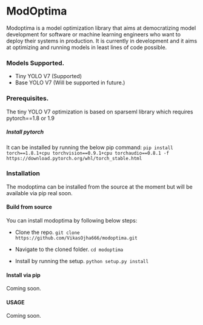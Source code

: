 # ModOptima

Modoptima is a model optimization library that aims at democratizing model development for software or machine learning engineers who want to deploy their systems in production. It is currently in development and it aims at optimizing and running models in  least lines of code possible.

### Models Supported.
* Tiny YOLO V7 (Supported)
* Base YOLO V7 (Will be supported in future.)

### Prerequisites.
The tiny YOLO V7 optimization is based on sparseml library which requires pytorch==1.8 or 1.9

##### Install pytorch 
It can be installed by running the below pip command:
`pip install torch==1.8.1+cpu torchvision==0.9.1+cpu torchaudio==0.8.1 -f https://download.pytorch.org/whl/torch_stable.html`


### Installation

The modoptima can be installed from the source at the moment but will be available via pip real soon.

#### Build from source
You can install modoptima by following below steps:

* Clone the repo.
`git clone https://github.com/VikasOjha666/modoptima.git`

* Navigate to the cloned folder.
`cd modoptima`

* Install by running the setup.
`python setup.py install`

#### Install via pip
Coming soon.

#### USAGE
Coming soon.
